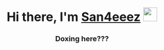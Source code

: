 <h1 align="center">Hi there, I'm <a href="https://daniilshat.ru/" target="_blank">San4eeez</a> 
<img src="https://github.com/blackcater/blackcater/raw/main/images/Hi.gif" height="32"/></h1>
<h3 align="center">Doxing here???</h3>

